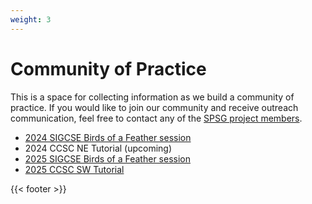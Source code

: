 ```yaml
---
weight: 3
---
```


# Community of Practice

This is a space for collecting information as we build a community of
practice. If you would like to join our community and receive outreach
communication, feel free to contact any of the [SPSG project
members](/pages/about/#who-we-are).

* [2024 SIGCSE Birds of a Feather session](2024_sigcse_bof)
* 2024 CCSC NE Tutorial (upcoming)
* [2025 SIGCSE Birds of a Feather session](2025_sigcse_bof)
* [2025 CCSC SW Tutorial](2025_CCSC_SW_summary)

{{< footer >}}
